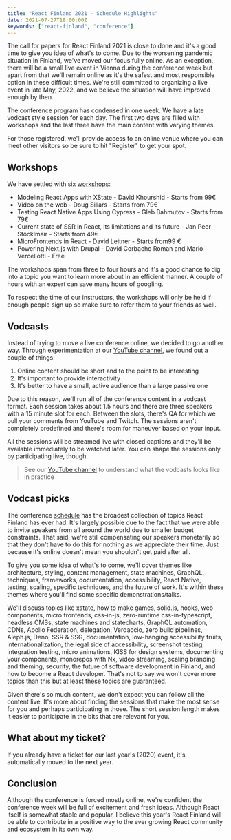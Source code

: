```yaml
---
title: "React Finland 2021 - Schedule Highlights"
date: 2021-07-27T18:00:00Z
keywords: ["react-finland", "conference"]
---
```


The call for papers for React Finland 2021 is close to done and it's a good time to give you idea of what's to come. Due to the worsening pandemic situation in Finland, we've moved our focus fully online. As an exception, there will be a small live event in Vienna during the conference week but apart from that we'll remain online as it's the safest and most responsible option in these difficult times. We're still committed to organizing a live event in late May, 2022, and we believe the situation will have improved enough by then.

The conference program has condensed in one week. We have a late vodcast style session for each day. The first two days are filled with workshops and the last three have the main content with varying themes.

For those registered, we'll provide access to an online venue where you can meet other visitors so be sure to hit "Register" to get your spot.

## Workshops

We have settled with six [workshops](/workshops/):

* Modeling React Apps with XState - David Khourshid - Starts from 99€
* Video on the web - Doug Sillars - Starts from 79€
* Testing React Native Apps Using Cypress - Gleb Bahmutov - Starts from 79€
* Current state of SSR in React, its limitations and its future - Jan Peer Stöcklmair - Starts from 49€
* MicroFrontends in React - David Leitner - Starts from99 €
* Powering Next.js with Drupal - David Corbacho Roman and Mario Vercellotti - Free

The workshops span from three to four hours and it's a good chance to dig into a topic you want to learn more about in an efficient manner. A couple of hours with an expert can save many hours of googling.

To respect the time of our instructors, the workshops will only be held if enough people sign up so make sure to refer them to your friends as well.

## Vodcasts

Instead of trying to move a live conference online, we decided to go another way. Through experimentation at our [YouTube channel](https://www.youtube.com/ReactFinland), we found out a couple of things:

1. Online content should be short and to the point to be interesting
2. It's important to provide interactivity
3. It's better to have a small, active audience than a large passive one

Due to this reason, we'll run all of the conference content in a vodcast format. Each session takes about 1.5 hours and there are three speakers with a 15 minute slot for each. Between the slots, there's QA for which we pull your comments from YouTube and Twitch. The sessions aren't completely predefined and there's room for maneuver based on your input.

All the sessions will be streamed live with closed captions and they'll be available immediately to be watched later. You can shape the sessions only by participating live, though.

> See our [YouTube channel](https://www.youtube.com/ReactFinland) to understand what the vodcasts looks like in practice

## Vodcast picks

The conference [schedule](/schedule/) has the broadest collection of topics React Finland has ever had. It's largely possible due to the fact that we were able to invite speakers from all around the world due to smaller budget constraints. That said, we're still compensating our speakers monetarily so that they don't have to do this for nothing as we appreciate their time. Just because it's online doesn't mean you shouldn't get paid after all.

To give you some idea of what's to come, we'll cover themes like architecture, styling, content management, state machines, GraphQL, techniques, frameworks, documentation, accessibility, React Native, testing, scaling, specific techniques, and the future of work. It's within these themes where you'll find some specific demonstrations/talks.

We'll discuss topics like xstate, how to make games, solid.js, hooks, web components, micro frontends, css-in-js, zero-runtime css-in-typescript, headless CMSs, state machines and statecharts, GraphQL automation, CDNs, Apollo Federation, delegation, Verdaccio, zero build pipelines, Aleph.js, Deno, SSR & SSG, documentation, low-hanging accessibility fruits, internationalization, the legal side of accessibility, screenshot testing, integration testing, micro animations, KISS for design systems, documenting your components, monorepos with Nx, video streaming, scaling branding and theming, security, the future of software development in Finland, and how to become a React developer. That's not to say we won't cover more topics than this but at least these topics are guaranteed.

Given there's so much content, we don't expect you can follow all the content live. It's more about finding the sessions that make the most sense for you and perhaps participating in those. The short session length makes it easier to participate in the bits that are relevant for you.

## What about my ticket?

If you already have a ticket for our last year's (2020) event, it's automatically moved to the next year.

## Conclusion

Although the conference is forced mostly online, we're confident the conference week will be full of excitement and fresh ideas. Although React itself is somewhat stable and popular, I believe this year's React Finland will be able to contribute in a positive way to the ever growing React community and ecosystem in its own way.
